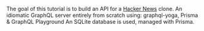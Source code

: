 The goal of this tutorial is to build an API for a [Hacker News](https://news.ycombinator.com/) clone. 
An idiomatic GraphQL server entirely from scratch using: graphql-yoga, Prisma & GraphQL Playground
An SQLite database is used, managed with Prisma.